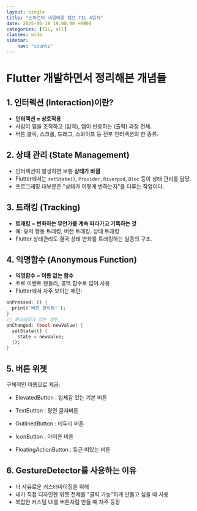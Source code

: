 ```yaml
---
layout: single
title: "스파르타 내일배움 캠프 TIL 4일차"
date: 2025-06-18 19:00:00 +0900
categories: [TIL, all]
classes: wide
sidebar:
    nav: "counts"
---
```


# Flutter 개발하면서 정리해본 개념들

## 1. 인터렉션 (Interaction)이란?

- **인터렉션 = 상호작용**
- 사람이 앱을 조작하고 (입력), 앱이 반응하는 (출력) 과정 전체.
- 버튼 클릭, 스크롤, 드래그, 스와이프 등 전부 인터렉션의 한 종류.

## 2. 상태 관리 (State Management)

- 인터렉션이 발생하면 보통 **상태가 바뀜**
- Flutter에서는 `setState()`, `Provider`, `Riverpod`, `Bloc` 등이 상태 관리를 담당.
- 프로그래밍 대부분은 "상태가 어떻게 변하는지"를 다루는 작업이다.

## 3. 트래킹 (Tracking)

- **트래킹 = 변화하는 무언가를 계속 따라가고 기록하는 것**
- 예: 유저 행동 트래킹, 버전 트래킹, 상태 트래킹
- Flutter 상태관리도 결국 상태 변화를 트래킹하는 일종의 구조.

## 4. 익명함수 (Anonymous Function)

- **익명함수 = 이름 없는 함수**
- 주로 이벤트 핸들러, 콜백 함수로 많이 사용
- Flutter에서 자주 보이는 패턴:
  
```dart
onPressed: () {
  print('버튼 클릭됨!');
}
// 파라미터가 있는 경우
onChanged: (bool newValue) {
  setState(() {
    state = newValue;
  });
}
```

## 5. 버튼 위젯

구체적인 이름으로 제공:

- ElevatedButton : 입체감 있는 기본 버튼

- TextButton : 평면 글자버튼

- OutlinedButton : 테두리 버튼

- IconButton : 아이콘 버튼

- FloatingActionButton : 둥근 떠있는 버튼

## 6. GestureDetector를 사용하는 이유

- 더 자유로운 커스터마이징을 위해  
- 내가 직접 디자인한 위젯 전체를 "클릭 가능"하게 만들고 싶을 때 사용  
- 복잡한 커스텀 UI를 버튼처럼 만들 때 자주 등장  




